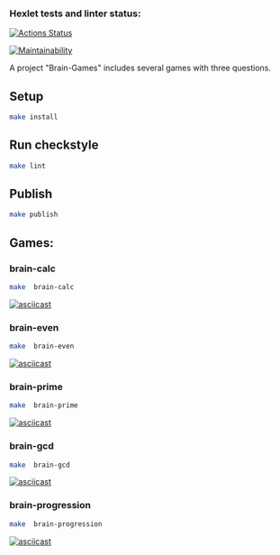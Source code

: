 ### Hexlet tests and linter status:

[![Actions Status](https://github.com/19victoria88n/frontend-project-44/workflows/hexlet-check/badge.svg)](https://github.com/19victoria88n/frontend-project-44/actions)

[![Maintainability](https://api.codeclimate.com/v1/badges/999d28bb5d23baf0da19/maintainability)](https://codeclimate.com/github/19victoria88n/frontend-project-44/maintainability)

A project "Brain-Games" includes several games with three questions.

## Setup

```bash
make install
```

## Run checkstyle

```bash
make lint
```

## Publish

```bash
make publish
```

## Games:

### brain-calc

```bash
make  brain-calc
```

[![asciicast](https://asciinema.org/a/ixaHJEgVdbuBGbqqR5IuJJ2h1.svg)](https://asciinema.org/a/ixaHJEgVdbuBGbqqR5IuJJ2h1)

### brain-even

```bash
make  brain-even
```

[![asciicast](https://asciinema.org/a/YohFnXLvmQdjWPxBfRbBDIz3g.svg)](https://asciinema.org/a/YohFnXLvmQdjWPxBfRbBDIz3g)

### brain-prime

```bash
make  brain-prime
```

[![asciicast](https://asciinema.org/a/WFBF4ll37KKBiVQr5Uz26GOHP.svg)](https://asciinema.org/a/WFBF4ll37KKBiVQr5Uz26GOHP)

### brain-gcd

```bash
make  brain-gcd
```

[![asciicast](https://asciinema.org/a/KOY3inevf9SUbxTfR4Hyq1qs0.svg)](https://asciinema.org/a/KOY3inevf9SUbxTfR4Hyq1qs0)

### brain-progression

```bash
make  brain-progression
```

[![asciicast](https://asciinema.org/a/tYDIdiyPYqDTBAd2R0HmeNQBu.svg)](https://asciinema.org/a/tYDIdiyPYqDTBAd2R0HmeNQBu)
